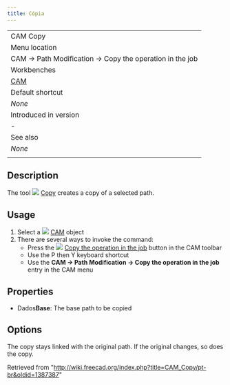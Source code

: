 ```yaml
---
title: Cópia
---
```

|  |
| --- |
| CAM Copy |
| Menu location |
| CAM → Path Modification → Copy the operation in the job |
| Workbenches |
| [CAM](/CAM_Workbench "CAM Workbench") |
| Default shortcut |
| *None* |
| Introduced in version |
| - |
| See also |
| *None* |
|  |

## Description

The tool ![](/images/CAM_Copy.svg) [Copy](/CAM_Copy "CAM Copy") creates a copy of a selected path.

## Usage

1. Select a ![](/images/Workbench_CAM.svg) [CAM](/CAM_Workbench "CAM Workbench") object
2. There are several ways to invoke the command:
   * Press the ![](/images/CAM_Copy.svg) [Copy the operation in the job](/CAM_Copy "CAM Copy") button in the CAM toolbar
   * Use the P then Y keyboard shortcut
   * Use the **CAM → Path Modification → Copy the operation in the job** entry in the CAM menu

## Properties

* Dados**Base**: The base path to be copied

## Options

The copy stays linked with the original path. If the original changes, so does the copy.

Retrieved from "<http://wiki.freecad.org/index.php?title=CAM_Copy/pt-br&oldid=1387387>"